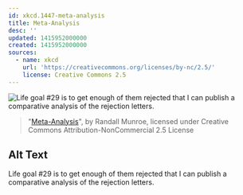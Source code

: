```yaml
---
id: xkcd.1447-meta-analysis
title: Meta-Analysis
desc: ''
updated: 1415952000000
created: 1415952000000
sources:
  - name: xkcd
    url: 'https://creativecommons.org/licenses/by-nc/2.5/'
    license: Creative Commons 2.5
---
```

![Life goal #29 is to get enough of them rejected that I can publish a comparative analysis of the rejection letters.](https://imgs.xkcd.com/comics/meta-analysis.png)
> "[Meta-Analysis](https://xkcd.com/1447/)", by Randall Munroe, licensed under Creative Commons Attribution-NonCommercial 2.5 License

## Alt Text
Life goal #29 is to get enough of them rejected that I can publish a comparative analysis of the rejection letters.
